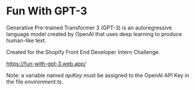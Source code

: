 # Fun With GPT-3

Generative Pre-trained Transformer 3 (GPT-3) is an autoregressive language model created by OpenAI that uses deep learning to produce human-like text.

Created for the Shopify Front End Developer Intern Challenge.

https://fun-with-gpt-3.web.app/

Note: a variable named *apiKey* must be assigned to the OpenAI API Key in the file *environment.ts*.
